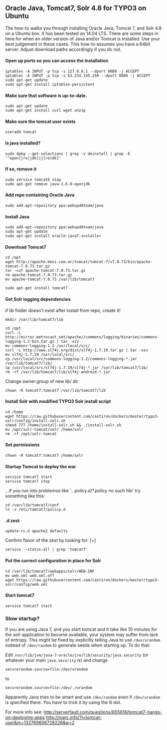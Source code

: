 ## Oracle Java, Tomcat7, Solr 4.8 for TYPO3 on Ubuntu

The how-to walks you through installing Oracle Java, Tomcat 7, and Solr 4.8 on a Ubuntu box. It has been tested on 14.04 LTS. There are some steps in here for when an older version of Java and/or Tomcat is installed. Use your best judgement in these cases. This how-to assumes you have a 64bit server. Adjust download paths accordingly if you do not.

#### Open up ports so you can access the installation

```
iptables -A INPUT -p tcp -s 127.0.0.1 --dport 8080 -j ACCEPT
iptables -A INPUT -p tcp -s 63.234.145.250 --dport 8080 -j ACCEPT
sudo apt-get update
sudo apt-get install iptables-persistent
```

#### Make sure that software is up-to-date.

```
sudo apt-get update
sudo apt-get install curl wget unzip
```

#### Make sure the tomcat user exists

```
useradd tomcat
```

#### Is java installed?

```
sudo dpkg --get-selections | grep -v deinstall | grep -E '^open[jre|jdk]|j[re|dk]'
```

#### If so, remove it

```
sudo service tomcat6 stop
sudo apt-get remove java-1.6.0-openjdk
```

#### Add repo containing Oracle Java

```
sudo add-apt-repository ppa:webupd8team/java
```

#### Install Java 

```
sudo add-apt-repository ppa:webupd8team/java
sudo apt-get update
sudo apt-get install oracle-java7-installer
```
#### Download Tomcat7

```
cd /opt
wget http://apache.mesi.com.ar/tomcat/tomcat-7/v7.0.73/bin/apache-tomcat-7.0.73.tar.gz
tar -xzf apache-tomcat-7.0.73.tar.gz
rm apache-tomcat-7.0.73.tar.gz
mv apache-tomcat-7.0.73 /var/lib/tomcat7
```
```
sudo apt-get install tomcat7
```
#### Get Solr logging dependencies

if lib folder doesn't exist after install from repo, create it!

```
mkdir /var/lib/tomcat7/lib
```

```
cd /opt
curl -L http://mirror.metrocast.net/apache//commons/logging/binaries/commons-logging-1.2-bin.tar.gz | tar -xzv
mv commons-logging-1.2 /usr/local/src/
curl -L http://www.slf4j.org/dist/slf4j-1.7.19.tar.gz | tar -xzv
mv slf4j-1.7.19 /usr/local/src/
cp /usr/local/src/commons-logging-1.2/commons-logging-*.jar /var/lib/tomcat7/lib/
cp /usr/local/src/slf4j-1.7.19/slf4j-*.jar /var/lib/tomcat7/lib/
rm -rf /var/lib/tomcat7/lib/slf4j-android-*.jar
```

Change owner:group of new lib/ dir

```
chown -R tomcat7:tomcat7 /var/lib/tomcat7/lib
```

#### Install Solr with modified TYPO3 Solr install script

```
cd /home
wget https://raw.githubusercontent.com/castiron/dockers/master/typo3-solr/config/install-solr.sh
chmod 777 /home/install-solr.sh && ./install-solr.sh
mv /opt/solr-tomcat/solr /home/solr
rm -rf /opt/solr-tomcat
```

#### Set permissions

```
chown -R tomcat7:tomcat7 /home/solr
```

#### Startup Tomcat to deploy the war

```
service tomcat7 start
service tomcat7 stop
```

...if you run into problemos like '...policy.d/*.policy no such file' try something like this:
```
cd /var/lib/tomcat7/conf
ln -s /etc/tomcat7/policy.d
```

#### .d zest

```
update-rc.d apache2 defaults
```

Confirm flavor of the zest by looking for: [+] 

```
service --status-all | grep 'tomcat7'
```

#### Put the correct configuration in place for Solr

```
cd /var/lib/tomcat7/webapps/solr/WEB-INF
mv web.xml web.xml.off
wget https://raw.githubusercontent.com/castiron/dockers/master/typo3-solr/config/web.xml
```

#### Start tomcat7

```
service tomcat7 start
```

### Slow startup?

If you are using Java 7, and you start tomcat and it take like 10 minutes for the solr application to become available, your system may suffer from lack of entropy. This might be fixed by explicitly telling Java to use `/dev/urandom` instead of `/dev/random` to generate seeds when starting up. To do that:

Edit `/usr/lib/jvm/java-7-oracle/jre/lib/security/java.security` (or whatever your main `java.security` is) and change

```
securerandom.source=file:/dev/urandom
```
to
```
securerandom.source=file:/dev/./urandom
```
Apparently Java tries to be smart and use `/dev/random` even if `/dev/urandom` is specified there. You have to trick it by using the lil dot.

For more info see:
http://serverfault.com/questions/655616/tomcat7-hangs-on-deploying-apps
http://marc.info/?l=tomcat-user&m=132769606728228&w=2
